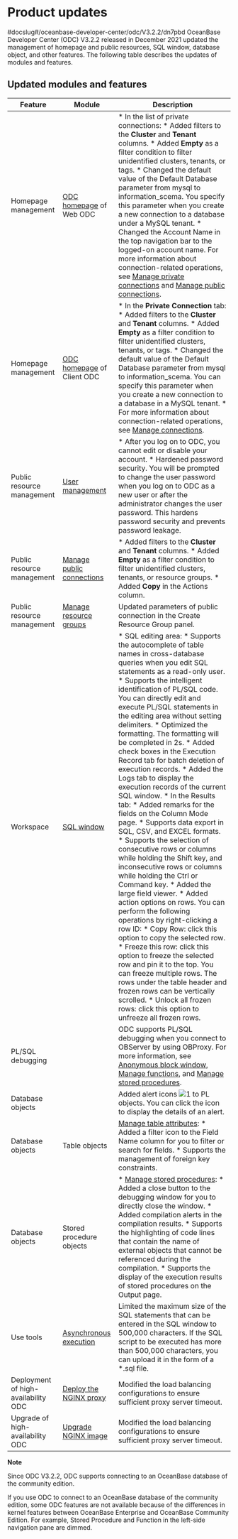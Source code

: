 Product updates 
====================================
#docslug#/oceanbase-developer-center/odc/V3.2.2/dn7pbd
OceanBase Developer Center (ODC) V3.2.2 released in December 2021 updated the management of homepage and public resources, SQL window, database object, and other features. The following table describes the updates of modules and features. 

Updated modules and features 
-------------------------------------------------



|               Feature               |                                  Module                                   |                                                                                                                                                                                                                                                                                                                                                                                                                                                                                                                                                                                                                                                                                                                                                                                                                                                                                                                                                                                              Description                                                                                                                                                                                                                                                                                                                                                                                                                                                                                                                                                                                                                                                                                                                                                                                                                                                                                                                                                                                              |
|-------------------------------------|---------------------------------------------------------------------------|-------------------------------------------------------------------------------------------------------------------------------------------------------------------------------------------------------------------------------------------------------------------------------------------------------------------------------------------------------------------------------------------------------------------------------------------------------------------------------------------------------------------------------------------------------------------------------------------------------------------------------------------------------------------------------------------------------------------------------------------------------------------------------------------------------------------------------------------------------------------------------------------------------------------------------------------------------------------------------------------------------------------------------------------------------------------------------------------------------------------------------------------------------------------------------------------------------------------------------------------------------------------------------------------------------------------------------------------------------------------------------------------------------------------------------------------------------------------------------------------------------------------------------------------------------------------------------------------------------------------------------------------------------------------------------------------------------------------------------------------------------------------------------------------------------------------------------------------------------------------------------------------------------------------------------------------------------------------------------------------------------|
| Homepage management                 | [ODC homepage](../6.web-odc-user-guide/2.web-odc-homepage.md) of Web ODC    | * In the list of private connections: * Added filters to the **Cluster** and **Tenant** columns.   * Added **Empty** as a filter condition to filter unidentified clusters, tenants, or tags.   * Changed the default value of the Default Database parameter from mysql to information_scema. You specify this parameter when you create a new connection to a database under a MySQL tenant.     * Changed the Account Name in the top navigation bar to the logged-on account name.  For more information about connection-related operations, see [Manage private connections](../6.web-odc-user-guide/3.web-odc-connect-database/2.web-odc-manage-connections.md) and [Manage public connections](../6.web-odc-user-guide/4.web-odc-public-resource-management/3.web-odc-resource-management/1.web-odc-manage-public-connection.md).                                                                                                                                                                                                                                                                                                                                                                                                                                                                                                                                                                                                                                                                                                                                                                                                                                                                                                                                                                                                                                                 |
| Homepage management                 | [ODC homepage](../7.client-odc-user-guide/2.client-odc-homepage.md) of Client ODC | * In the **Private Connection** tab: * Added filters to the **Cluster** and **Tenant** columns.   * Added **Empty** as a filter condition to filter unidentified clusters, tenants, or tags.   * Changed the default value of the Default Database parameter from mysql to information_scema. You can specify this parameter when you create a new connection to a database in a MySQL tenant.     * For more information about connection-related operations, see [Manage connections](../7.client-odc-user-guide/3.client-odc-connect-database/2.client-odc-manage-connections.md).                                                                                                                                                                                                                                                                                                                                                                                                                                                                                                                                                                                                                                                                                                                                                                                                                                                                                                                                                                                                                                                                                                                                                                                                                                         |
| Public resource management          | [User management](../6.web-odc-user-guide/4.web-odc-public-resource-management/2.web-odc-manage-members/1.web-odc-manage-users.md)            | * After you log on to ODC, you cannot edit or disable your account.   * Hardened password security. You will be prompted to change the user password when you log on to ODC as a new user or after the administrator changes the user password. This hardens password security and prevents password leakage.                                                                                                                                                                                                                                                                                                                                                                                                                                                                                                                                                                                                                                                                                                                                                                                                                                                                                                                                                                                                                                                                                                                                                                                                                                                                                                                                                                                                                                                                                                                                                                                                     |
| Public resource management          | [Manage public connections](../6.web-odc-user-guide/4.web-odc-public-resource-management/3.web-odc-resource-management/1.web-odc-manage-public-connection.md)  | * Added filters to the **Cluster** and **Tenant** columns.   * Added **Empty** as a filter condition to filter unidentified clusters, tenants, or resource groups.   * Added **Copy** in the Actions column.                                                                                                                                                                                                                                                                                                                                                                                                                                                                                                                                                                                                                                                                                                                                                                                                                                                                                                                                                                                                                                                                                                                                                                                                                                                                                                                                                                                                                                                                                                                                                                                                                                                                      |
| Public resource management          | [Manage resource groups](../6.web-odc-user-guide/4.web-odc-public-resource-management/3.web-odc-resource-management/2.web-odc-manage-resource-groups.md)     | Updated parameters of public connection in the Create Resource Group panel.                                                                                                                                                                                                                                                                                                                                                                                                                                                                                                                                                                                                                                                                                                                                                                                                                                                                                                                                                                                                                                                                                                                                                                                                                                                                                                                                                                                                                                                                                                                                                                                                                                                                                                                                                                                                                                                                                                                           |
| Workspace                           | [SQL window](../7.client-odc-user-guide/4.client-odc-use-workspace/2.client-odc-sql-window.md)                 | * SQL editing area: * Supports the autocomplete of table names in cross-database queries when you edit SQL statements as a read-only user.   * Supports the intelligent identification of PL/SQL code. You can directly edit and execute PL/SQL statements in the editing area without setting delimiters.   * Optimized the formatting. The formatting will be completed in 2s.     * Added check boxes in the Execution Record tab for batch deletion of execution records.   * Added the Logs tab to display the execution records of the current SQL window.   * In the Results tab: * Added remarks for the fields on the Column Mode page.   * Supports data export in SQL, CSV, and EXCEL formats.   * Supports the selection of consecutive rows or columns while holding the Shift key, and inconsecutive rows or columns while holding the Ctrl or Command key.   * Added the large field viewer.   * Added action options on rows. You can perform the following operations by right-clicking a row ID: * Copy Row: click this option to copy the selected row.   * Freeze this row: click this option to freeze the selected row and pin it to the top. You can freeze multiple rows. The rows under the table header and frozen rows can be vertically scrolled.   * Unlock all frozen rows: click this option to unfreeze all frozen rows.        |
| PL/SQL debugging                    |                                                                           | ODC supports PL/SQL debugging when you connect to OBServer by using OBProxy.  For more information, see [Anonymous block window](../7.client-odc-user-guide/4.client-odc-use-workspace/3.client-odc-anonymous-block-window.md), [Manage functions](../7.client-odc-user-guide/9.client-odc-database-objects/3.client-odc-function-objects/3.client-odc-manage-functions.md), and [Manage stored procedures](../7.client-odc-user-guide/9.client-odc-database-objects/4.client-odc-stored-procedure-objects/3.client-odc-manage-stored-procedures.md).                                                                                                                                                                                                                                                                                                                                                                                                                                                                                                                                                                                                                                                                                                                                                                                                                                                                                                                                                                                                                                                                                                                                                                                                                                                                                                                                                                                                                                                                                                                                                                                                                                                          |
|  Database objects   |                                                                           | Added alert icons ![1](https://help-static-aliyun-doc.aliyuncs.com/assets/img/en-US/0840831461/p380515.jpg) to PL objects. You can click the icon to display the details of an alert.                                                                                                                                                                                                                                                                                                                                                                                                                                                                                                                                                                                                                                                                                                                                                                                                                                                                                                                                                                                                                                                                                                                                                                                                                                                                                                                                                                                                                                                                                                                                                                                                                                                                                                                                                                                                                |
|  Database objects   | Table objects                                                             | [Manage table attributes](../7.client-odc-user-guide/9.client-odc-database-objects/1.client-odc-table-objects/4.client-odc-manage-table-attributes.md): * Added a filter icon to the Field Name column for you to filter or search for fields.   * Supports the management of foreign key constraints.                                                                                                                                                                                                                                                                                                                                                                                                                                                                                                                                                                                                                                                                                                                                                                                                                                                                                                                                                                                                                                                                                                                                                                                                                                                                                                                                                                                                                                                                                                                                                                                                                                                                             |
|  Database objects   | Stored procedure objects                                                  | * [Manage stored procedures](../7.client-odc-user-guide/9.client-odc-database-objects/4.client-odc-stored-procedure-objects/3.client-odc-manage-stored-procedures.md): * Added a close button to the debugging window for you to directly close the window.   * Added compilation alerts in the compilation results.   * Supports the highlighting of code lines that contain the name of external objects that cannot be referenced during the compilation.     * Supports the display of the execution results of stored procedures on the Output page.                                                                                                                                                                                                                                                                                                                                                                                                                                                                                                                                                                                                                                                                                                                                                                                                                                                                                                                                                                                                                                                                                                                                                                                                                                                                                                                 |
| Use tools                           | [Asynchronous execution](../7.client-odc-user-guide/5.client-odc-use-tools/3.client-odc-asynchronous-execution.md)     | Limited the maximum size of the SQL statements that can be entered in the SQL window to 500,000 characters. If the SQL script to be executed has more than 500,000 characters, you can upload it in the form of a \*.sql file.                                                                                                                                                                                                                                                                                                                                                                                                                                                                                                                                                                                                                                                                                                                                                                                                                                                                                                                                                                                                                                                                                                                                                                                                                                                                                                                                                                                                                                                                                                                                                                                                                                                                                                                                                                        |
| Deployment of high-availability ODC | [Deploy the NGINX proxy](../8.deployment-guide/4.deploy-the-ha-odc/4.deploy-nginx-proxy.md)     | Modified the load balancing configurations to ensure sufficient proxy server timeout.                                                                                                                                                                                                                                                                                                                                                                                                                                                                                                                                                                                                                                                                                                                                                                                                                                                                                                                                                                                                                                                                                                                                                                                                                                                                                                                                                                                                                                                                                                                                                                                                                                                                                                                                                                                                                                                                                                                 |
| Upgrade of high-availability ODC    | [Upgrade NGINX image](../9.upgrade-guide/4.upgrade-high-availability-odc/4.upgrade-nginx-image.md)        | Modified the load balancing configurations to ensure sufficient proxy server timeout.                                                                                                                                                                                                                                                                                                                                                                                                                                                                                                                                                                                                                                                                                                                                                                                                                                                                                                                                                                                                                                                                                                                                                                                                                                                                                                                                                                                                                                                                                                                                                                                                                                                                                                                                                                                                                                                                                                                 |


**Note**



Since ODC V3.2.2, ODC supports connecting to an OceanBase database of the community edition.

If you use ODC to connect to an OceanBase database of the community edition, some ODC features are not available because of the differences in kernel features between OceanBase Enterprise and OceanBase Community Edition. For example, Stored Procedure and Function in the left-side navigation pane are dimmed.
